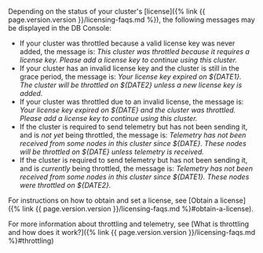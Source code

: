 Depending on the status of your cluster's [license]({% link {{ page.version.version }}/licensing-faqs.md %}), the following messages may be displayed in the DB Console:

- If your cluster was throttled because a valid license key was never added, the message is: _This cluster was throttled because it requires a license key. Please add a license key to continue using this cluster._
- If your cluster has an invalid license key and the cluster is still in the grace period, the message is: _Your license key expired on ${DATE1}. The cluster will be throttled on ${DATE2} unless a new license key is added._
- If your cluster was throttled due to an invalid license, the message is: _Your license key expired on ${DATE} and the cluster was throttled. Please add a license key to continue using this cluster._
- If the cluster is required to send telemetry but has not been sending it, and is _not yet_ being throttled, the message is: _Telemetry has not been received from some nodes in this cluster since ${DATE}. These nodes will be throttled on ${DATE} unless telemetry is received._
- If the cluster is required to send telemetry but has not been sending it, and is _currently_ being throttled, the message is:  _Telemetry has not been received from some nodes in this cluster since ${DATE1}. These nodes were throttled on ${DATE2}._

For instructions on how to obtain and set a license, see [Obtain a license]({% link {{ page.version.version }}/licensing-faqs.md %}#obtain-a-license).

For more information about throttling and telemetry, see [What is throttling and how does it work?]({% link {{ page.version.version }}/licensing-faqs.md %}#throttling)
